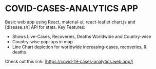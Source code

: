 # COVID-CASES-ANALYTICS APP

Basic web app using React, material-ui, react-leaflet chart.js and [disease.sh] API for stats. 
Key Features:
   * Shows Live-Cases, Recoveries, Deaths Worldwide and Country-wise
   * Country-wise pop-ups in map
   * Line Chart depiction for worldwide increasing-cases, recoveries, & deaths

Check out this link: [https://covid-19-cases-analytics.web.app/] 

